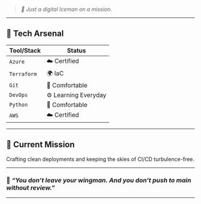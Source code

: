  
> *🧊 Just a digital Iceman on a mission.*

---

## 🔧 Tech Arsenal

| Tool/Stack       | Status        |
|------------------|---------------|
| `Azure`          | ☁️ Certified |
| `Terraform`      | 🌍 IaC |
| `Git`            | 📁 Comfortable |
| `DevOps`         | ⚙️ Learning Everyday |
| `Python`         | 🐍 Comfortable |
| `AWS`            | ☁️ Certified |

---

## 🚀 Current Mission

Crafting clean deployments and keeping the skies of CI/CD turbulence-free.

---

### 🫡 *“You don’t leave your wingman. And you don’t push to main without review.”*

---


